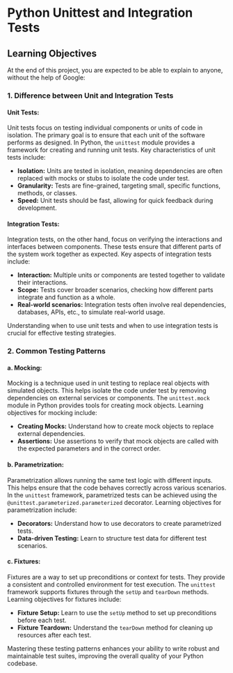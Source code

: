 # Python Unittest and Integration Tests

## Learning Objectives

At the end of this project, you are expected to be able to explain to anyone, without the help of Google:

### 1. Difference between Unit and Integration Tests

#### Unit Tests:

Unit tests focus on testing individual components or units of code in isolation. The primary goal is to ensure that each unit of the software performs as designed. In Python, the `unittest` module provides a framework for creating and running unit tests. Key characteristics of unit tests include:

- **Isolation:** Units are tested in isolation, meaning dependencies are often replaced with mocks or stubs to isolate the code under test.
- **Granularity:** Tests are fine-grained, targeting small, specific functions, methods, or classes.
- **Speed:** Unit tests should be fast, allowing for quick feedback during development.

#### Integration Tests:

Integration tests, on the other hand, focus on verifying the interactions and interfaces between components. These tests ensure that different parts of the system work together as expected. Key aspects of integration tests include:

- **Interaction:** Multiple units or components are tested together to validate their interactions.
- **Scope:** Tests cover broader scenarios, checking how different parts integrate and function as a whole.
- **Real-world scenarios:** Integration tests often involve real dependencies, databases, APIs, etc., to simulate real-world usage.

Understanding when to use unit tests and when to use integration tests is crucial for effective testing strategies.

### 2. Common Testing Patterns

#### a. Mocking:

Mocking is a technique used in unit testing to replace real objects with simulated objects. This helps isolate the code under test by removing dependencies on external services or components. The `unittest.mock` module in Python provides tools for creating mock objects. Learning objectives for mocking include:

- **Creating Mocks:** Understand how to create mock objects to replace external dependencies.
- **Assertions:** Use assertions to verify that mock objects are called with the expected parameters and in the correct order.

#### b. Parametrization:

Parametrization allows running the same test logic with different inputs. This helps ensure that the code behaves correctly across various scenarios. In the `unittest` framework, parametrized tests can be achieved using the `@unittest.parameterized.parameterized` decorator. Learning objectives for parametrization include:

- **Decorators:** Understand how to use decorators to create parametrized tests.
- **Data-driven Testing:** Learn to structure test data for different test scenarios.

#### c. Fixtures:

Fixtures are a way to set up preconditions or context for tests. They provide a consistent and controlled environment for test execution. The `unittest` framework supports fixtures through the `setUp` and `tearDown` methods. Learning objectives for fixtures include:

- **Fixture Setup:** Learn to use the `setUp` method to set up preconditions before each test.
- **Fixture Teardown:** Understand the `tearDown` method for cleaning up resources after each test.

Mastering these testing patterns enhances your ability to write robust and maintainable test suites, improving the overall quality of your Python codebase.

